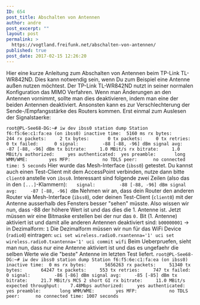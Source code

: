 ```yaml
---
ID: 654
post_title: Abschalten von Antennen
author: andre
post_excerpt: ""
layout: post
permalink: >
  https://vogtland.freifunk.net/abschalten-von-antennen/
published: true
post_date: 2017-02-15 12:26:20
---
```

Hier eine kurze Anleitung zum Abschalten von Antennen beim TP-Link TL-WR842ND. Dies kann notwendig sein, wenn Du zum Beispiel eine Antenne außen nutzen möchtest.<!--more--> Der TP-Link TL-WR842ND nutzt in seiner normalen Konfiguration das MIMO Verfahren. Wenn man Änderungen an den Antennen vornimmt, sollte man dies deaktivieren, indem man eine der beiden Antennen deaktiviert. Ansonsten kann es zur Verschlechterung der Sende-/Empfangsstärke des Routers kommen. Erst einmal zum Auslesen der Signalstaerke: 

`root@PL-See68-DG:~# iw dev ibss0 station dump
Station f6:f5:6e:c1:fa:ea (on ibss0)
	inactive time:  5160 ms
	rx bytes:       244
	rx packets:     2
	tx bytes:       0
	tx packets:     0
	tx retries:     0
	tx failed:      0
	signal:         -88 [-88, -96] dBm
	signal avg:     -87 [-88, -96] dBm
	tx bitrate:     1.0 MBit/s
	rx bitrate:     1.0 MBit/s
	authorized:     yes
	authenticated:  yes
	preamble:       long
	WMM/WME:        yes
	MFP:            no
	TDLS peer:      no
	connected time: 5 seconds` Hier wurde das Mesh-Interface (`ibss0`) getestet. Du kannst auch einen Test-Client mit dem AccessPoint verbinden, nutze dann bitte `client0` anstelle von `ibss0`. Interessant sind folgende zwei Zeilen (also das in den `[...]`-Klammern): `	signal:         -88 [-88, -96] dBm
	signal avg:     -87 [-88, -96] dBm` Nehmen wir an, dass dein Router den anderen Router via Mesh-Interface (`ibss0`), oder deinen Test-Client (`client0`) mit der Antenne ausserhalb des Fensters besser "sehen" müsste. Also wissen wir nun, dass -88 der höhere Wert ist und das dies die 1. Antenne ist. Jetzt müssen wir eine Bitmaske erstellen bei der nur das `0.` Bit (1. Antenne) aktiviert ist und damit alle anderen Antennen deaktiviert sind: `b00000001` -> in Dezimalform: `1` Die Dezimalform müssen wir nun für das WiFi Device (`radio0`) eintragen: `uci set wireless.radio0.rxantenna='1'
uci set wireless.radio0.txantenna='1'
uci commit
wifi` Beim Ueberpruefen, sieht man nun, dass nur eine Antenne aktiviert ist und das es ungefaehr die selben Werte wie die "beste" Antenne im letzten Test liefert. `root@PL-See68-DG:~# iw dev ibss0 station dump
Station f6:f5:6e:c1:fa:ea (on ibss0)
	inactive time:  0 ms
	rx bytes:       5656263
	rx packets:     51340
	tx bytes:       64247
	tx packets:     553
	tx retries:     747
	tx failed:      0
	signal:         -86 [-86] dBm
	signal avg:     -85 [-85] dBm
	tx bitrate:     21.7 MBit/s MCS 2 short GI
	rx bitrate:     11.0 MBit/s
	expected throughput:    7.48Mbps
	authorized:     yes
	authenticated:  yes
	preamble:       long
	WMM/WME:        yes
	MFP:            no
	TDLS peer:      no
	connected time: 1007 seconds`